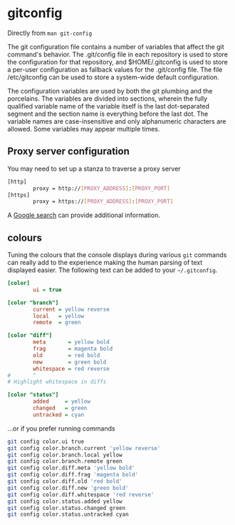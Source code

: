 gitconfig
=========

Directly from ```man git-config```

The git configuration file contains a number of variables that affect the git command's behavior. The .git/config file in each repository is used to store the configuration for that
repository, and $HOME/.gitconfig is used to store a per-user configuration as fallback values for the .git/config file. The file /etc/gitconfig can be used to store a system-wide 
default configuration.

The configuration variables are used by both the git plumbing and the porcelains. The variables are divided into sections, wherein the fully qualified variable name of the variable
itself is the last dot-separated segment and the section name is everything before the last dot. The variable names are case-insensitive and only alphanumeric characters are allowed.
Some variables may appear multiple times.


## Proxy server configuration

You may need to set up a stanza to traverse a proxy server


```bash
[http]
        proxy = http://[PROXY_ADDRESS]:[PROXY_PORT]
[https]
        proxy = https://[PROXY_ADDRESS]:[PROXY_PORT]
```

A [Google search](http://lmgtfy.com/?q=git+through+proxy) can provide additional information.


## colours
Tuning the colours that the console displays during various `git` commands can really add to the experience making the human parsing of text displayed easier. The following text can be added to your `~/.gitconfig`.

```ini
[color]
        ui = true

[color "branch"]
        current = yellow reverse
        local   = yellow
        remote  = green

[color "diff"]
        meta       = yellow bold
        frag       = magenta bold
        old        = red bold
        new        = green bold
        whitespace = red reverse
#       ^
# Highlight whitespace in diffs

[color "status"]
        added     = yellow
        changed   = green
        untracked = cyan
```

...or if you prefer running commands
```bash
git config color.ui true
git config color.branch.current 'yellow reverse'
git config color.branch.local yellow
git config color.branch.remote green 
git config color.diff.meta 'yellow bold'
git config color.diff.frag 'magenta bold'
git config color.diff.old 'red bold'
git config color.diff.new 'green bold'
git config color.diff.whitespace 'red reverse'
git config color.status.added yellow
git config color.status.changed green
git config color.status.untracked cyan
```
